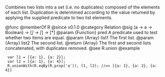 Combines two lists into a set (i.e. no duplicates) composed of the elements
of each list. Duplication is determined according to the value returned by
applying the supplied predicate to two list elements.

@func
@memberOf R
@since v0.1.0
@category Relation
@sig (a -> a -> Boolean) -> [*] -> [*] -> [*]
@param {Function} pred A predicate used to test whether two items are equal.
@param {Array} list1 The first list.
@param {Array} list2 The second list.
@return {Array} The first and second lists concatenated, with
        duplicates removed.
@see R.union
@example

     var l1 = [{a: 1}, {a: 2}];
     var l2 = [{a: 1}, {a: 4}];
     R.unionWith(R.eqBy(R.prop('a')), l1, l2); //=> [{a: 1}, {a: 2}, {a: 4}]
